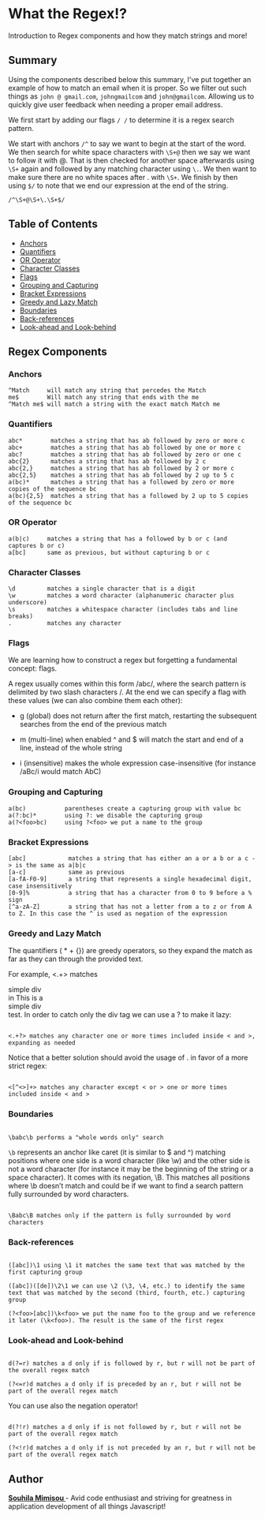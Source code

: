# What the Regex!?

Introduction to Regex components and how they match strings and more!

## Summary

Using the components described below this summary, I've put together an example of how to match an email when it is proper. So we filter out such things as `john @ gmail.com`, `johngmailcom` and `john@gmailcom`. Allowing us to quickly give user feedback when needing a proper email address.

We first start by adding our flags `/ /` to determine it is a regex search pattern.

We start with anchors `/^` to say we want to begin at the start of the word. We then search for white space characters with `\S+@` then we say we want to follow it with @. That is then checked for another space afterwards using `\S+` again and followed by any matching character using `\.`. We then want to make sure there are no white spaces after . with `\S+`. We finish by then using `$/` to note that we end our expression at the end of the string.

`/^\S+@\S+\.\S+$/`

## Table of Contents

- [Anchors](#anchors)
- [Quantifiers](#quantifiers)
- [OR Operator](#or-operator)
- [Character Classes](#character-classes)
- [Flags](#flags)
- [Grouping and Capturing](#grouping-and-capturing)
- [Bracket Expressions](#bracket-expressions)
- [Greedy and Lazy Match](#greedy-and-lazy-match)
- [Boundaries](#boundaries)
- [Back-references](#back-references)
- [Look-ahead and Look-behind](#look-ahead-and-look-behind)

## Regex Components

### Anchors

```
^Match     will match any string that percedes the Match
me$        Will match any string that ends with the me
^Match me$ will match a string with the exact match Match me
```

### Quantifiers

```
abc*        matches a string that has ab followed by zero or more c
abc+        matches a string that has ab followed by one or more c
abc?        matches a string that has ab followed by zero or one c
abc{2}      matches a string that has ab followed by 2 c
abc{2,}     matches a string that has ab followed by 2 or more c
abc{2,5}    matches a string that has ab followed by 2 up to 5 c
a(bc)*      matches a string that has a followed by zero or more copies of the sequence bc
a(bc){2,5}  matches a string that has a followed by 2 up to 5 copies of the sequence bc
```

### OR Operator

```
a(b|c)     matches a string that has a followed by b or c (and captures b or c)
a[bc]      same as previous, but without capturing b or c
```

### Character Classes

```
\d         matches a single character that is a digit
\w         matches a word character (alphanumeric character plus underscore)
\s         matches a whitespace character (includes tabs and line breaks)
.          matches any character
```

### Flags

We are learning how to construct a regex but forgetting a fundamental concept: flags.

A regex usually comes within this form /abc/, where the search pattern is delimited by two slash characters /. At the end we can specify a flag with these values (we can also combine them each other):

- g (global) does not return after the first match, restarting the subsequent searches from the end of the previous match

- m (multi-line) when enabled ^ and $ will match the start and end of a line, instead of the whole string

- i (insensitive) makes the whole expression case-insensitive (for instance /aBc/i would match AbC)

### Grouping and Capturing

```
a(bc)           parentheses create a capturing group with value bc
a(?:bc)*        using ?: we disable the capturing group
a(?<foo>bc)     using ?<foo> we put a name to the group
```

### Bracket Expressions

```
[abc]            matches a string that has either an a or a b or a c -> is the same as a|b|c
[a-c]            same as previous
[a-fA-F0-9]      a string that represents a single hexadecimal digit, case insensitively
[0-9]%           a string that has a character from 0 to 9 before a % sign
[^a-zA-Z]        a string that has not a letter from a to z or from A to Z. In this case the ^ is used as negation of the expression
```

### Greedy and Lazy Match

The quantifiers ( \* + {}) are greedy operators, so they expand the match as far as they can through the provided text.

For example, <.+> matches <div>simple div</div> in This is a <div> simple div</div> test. In order to catch only the div tag we can use a ? to make it lazy:

```

<.+?> matches any character one or more times included inside < and >, expanding as needed

```

Notice that a better solution should avoid the usage of . in favor of a more strict regex:

```

<[^<>]+> matches any character except < or > one or more times included inside < and >

```

### Boundaries

```

\babc\b performs a "whole words only" search

```

`\b` represents an anchor like caret (it is similar to $ and ^) matching positions where one side is a word character (like \w) and the other side is not a word character (for instance it may be the beginning of the string or a space character).
It comes with its negation, \B. This matches all positions where \b doesn’t match and could be if we want to find a search pattern fully surrounded by word characters.

```

\Babc\B matches only if the pattern is fully surrounded by word characters

```

### Back-references

```

([abc])\1 using \1 it matches the same text that was matched by the first capturing group

([abc])([de])\2\1 we can use \2 (\3, \4, etc.) to identify the same text that was matched by the second (third, fourth, etc.) capturing group

(?<foo>[abc])\k<foo> we put the name foo to the group and we reference it later (\k<foo>). The result is the same of the first regex

```

### Look-ahead and Look-behind

```

d(?=r) matches a d only if is followed by r, but r will not be part of the overall regex match

(?<=r)d matches a d only if is preceded by an r, but r will not be part of the overall regex match

```

You can use also the negation operator!

```

d(?!r) matches a d only if is not followed by r, but r will not be part of the overall regex match

(?<!r)d matches a d only if is not preceded by an r, but r will not be part of the overall regex match

```

## Author

**[Souhila Mimisou ](https://github.com/souhila27)** - Avid code enthusiast and striving for greatness in application development of all things Javascript!
